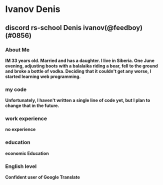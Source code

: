 # Ivanov Denis 
## discord rs-school Denis ivanov(@feedboy)(#0856)
### **About Me**
**IM 33 years old. Married and has a daughter. I live in Siberia. One June evening, adjusting boots with a balalaika riding a bear, fell to the ground and broke a bottle of vodka. Deciding that it couldn't get any worse, I started learning web programming.**
 
 ### my code
 **Unfortunately, I haven't written a single line of code yet, but I plan to change that in the future.**

 ### work experience
  **no experience**

 ### education
 **economic Education**
 
 ### English level
 **Confident user of Google Translate**
